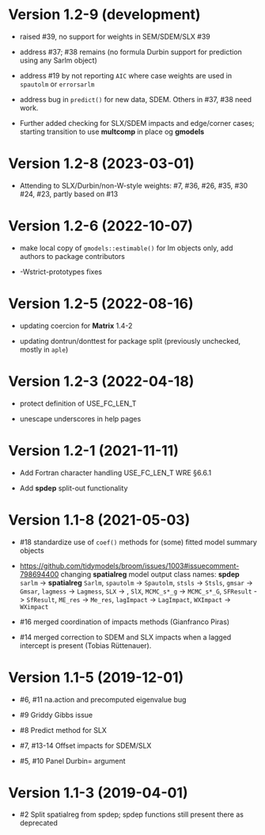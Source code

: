 # Version 1.2-9 (development)

* raised #39, no support for weights in SEM/SDEM/SLX #39

* address #37; #38 remains (no formula Durbin support for prediction using any Sarlm object)

* address #19 by not reporting `AIC` where case weights are used in `spautolm` or `errorsarlm`

* address bug in `predict()` for new data, SDEM. Others in #37, #38 need work.

* Further added checking for SLX/SDEM impacts and edge/corner cases; starting transition to use **multcomp** in place og **gmodels**

# Version 1.2-8 (2023-03-01)

* Attending to SLX/Durbin/non-W-style weights: #7, #36, #26, #35, #30 #24, #23, partly based on #13

# Version 1.2-6 (2022-10-07)

* make local copy of `gmodels::estimable()` for lm objects only, add authors to package contributors

* -Wstrict-prototypes fixes

# Version 1.2-5 (2022-08-16)

* updating coercion for **Matrix** 1.4-2

* updating dontrun/donttest for package split (previously unchecked, mostly in `aple`)

# Version 1.2-3 (2022-04-18)

* protect definition of USE_FC_LEN_T

* unescape underscores in help pages

# Version 1.2-1 (2021-11-11)

* Add Fortran character handling USE_FC_LEN_T WRE §6.6.1

* Add **spdep** split-out functionality

# Version 1.1-8 (2021-05-03)

* #18 standardize use of `coef()` methods for (some) fitted model summary objects

* https://github.com/tidymodels/broom/issues/1003#issuecomment-798694400 changing **spatialreg** model output class names: **spdep** `sarlm` -> **spatialreg** `Sarlm`, `spautolm` -> `Spautolm`, `stsls` -> `Stsls`, `gmsar` -> `Gmsar`, `lagmess` -> `Lagmess`, `SLX` -> , `SlX`, `MCMC_s*_g` -> `MCMC_s*_G`, `SFResult` -> `SfResult`, `ME_res` -> `Me_res`, `lagImpact` -> `LagImpact`, `WXImpact` -> `WXimpact`

* #16 merged coordination of impacts methods (Gianfranco Piras)

* #14 merged correction to SDEM and SLX impacts when a lagged intercept is present (Tobias Rüttenauer).

# Version 1.1-5 (2019-12-01)

* #6, #11 na.action and precomputed eigenvalue bug

* #9 Griddy Gibbs issue

* #8 Predict method for SLX

* #7, #13-14 Offset impacts for SDEM/SLX

* #5, #10 Panel Durbin= argument


# Version 1.1-3 (2019-04-01)

* #2 Split spatialreg from spdep; spdep functions still present there as deprecated

